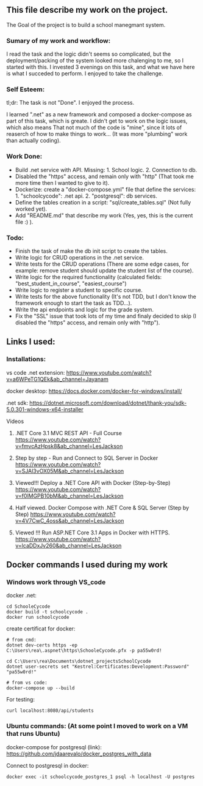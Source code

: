 ## This file describe my work on the project.

The Goal of the project is to build a school manegmant system.

### Sumary of my work and workflow:

I read the task and the logic didn't seems so complicated, but the deployment/packing of the system looked more chalenging to me, so I started with this.
I invested 3 evenings on this task, and what we have here is what I succeded to perform. I enjoyed to take the challenge.

### Self Esteem:
tl;dr:
The task is not "Done". I enjoyed the process.

I learned ".net" as a new framework and composed a docker-compose as part of this task, which is greate.
I didn't get to work on the logic issues, which also means That not much of the code is "mine", since it lots of reaserch of how to make things to work... (It was more "plumbing" work than actually coding).


### Work Done:

- Build .net service with API. Missing: 1. School logic. 2. Connection to db.
- Disabled the "https" access, and remain only with "http" (That took me more time then I wanted to give to it).
- Dockerize: create a "docker-compose.yml" file that define the services: 1. "schoolcycode": .net api. 2. "postgresql": db services.
- Define the tables creation in a script: "sql/create_tables.sql" (Not fully worked yet).
- Add "README.md" that describe my work (Yes, yes, this is the current file :) ).

### Todo:

- Finish the task of make the db init script to create the tables.
- Write logic for CRUD operations in the .net service.
- Write tests for the CRUD operations (There are some edge cases, for example: remove student should update the student list of the course).
- Write logic for the required functionality (calculated fields: "best_student_in_course", "easiest_course")
- Write logic to register a student to specific course.
- Write tests for the above functionality (It's not TDD, but I don't know the framework enough to start the task as TDD...).
- Write the api endpoints and logic for the grade system.
- Fix the "SSL" issue that took lots of my time and finaly decided to skip (I disabled the "https" access, and remain only with "http").

## Links I used:

### Installations:

vs code .net extension:
https://www.youtube.com/watch?v=a6WPeTG1QEk&ab_channel=Jayanam

docker desktop:
https://docs.docker.com/docker-for-windows/install/

.net sdk:
https://dotnet.microsoft.com/download/dotnet/thank-you/sdk-5.0.301-windows-x64-installer


Videos

1. .NET Core 3.1 MVC REST API - Full Course
https://www.youtube.com/watch?v=fmvcAzHpsk8&ab_channel=LesJackson

2. Step by step - Run and Connect to SQL Server in Docker
https://www.youtube.com/watch?v=SJAl3vOX05M&ab_channel=LesJackson

3. Viewed!!!
Deploy a .NET Core API with Docker (Step-by-Step)
https://www.youtube.com/watch?v=f0lMGPB10bM&ab_channel=LesJackson

4. Half viewed.
Docker Compose with .NET Core & SQL Server (Step by Step)
https://www.youtube.com/watch?v=4V7CwC_4oss&ab_channel=LesJackson

5. Viewed !!!
Run ASP.NET Core 3.1 Apps in Docker with HTTPS.
https://www.youtube.com/watch?v=lcaDDxJv260&ab_channel=LesJackson


## Docker commands I used during my work

### Windows work through VS_code

docker .net:
```
cd SchooleCycode
docker build -t schoolcycode .
docker run schoolcycode
```

create certificat for docker:
```
# from cmd:
dotnet dev-certs https -ep C:\Users\rea\.aspnet\https\SchooleCycode.pfx -p pa55w0rd!

cd C:\Users\rea\Documents\dotnet_projectsSchoolCycode
dotnet user-secrets set "Kestrel:Certificates:Development:Password" "pa55w0rd!"

# from vs code:
docker-compose up --build
```

For testing:
```
curl localhost:8080/api/students
```

### Ubuntu commands: (At some point I moved to work on a VM that runs Ubuntu)

docker-compose for postgresql (link):
https://github.com/jdaarevalo/docker_postgres_with_data

Connect to postgresql in docker:
```
docker exec -it schoolcycode_postgres_1 psql -h localhost -U postgres
```

